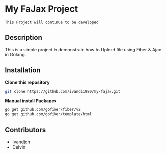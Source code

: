 # My FaJax Project
` This Project will continue to be developed `

## Description
This is a simple project to demonstrate how to Upload file using Fiber & Ajax in Golang.

## Installation

<b>Clone this repository</b>

```bash
git clone https://github.com/ivandi1980/my-fajax.git
```

<b>Manual install Packages</b>

```bash
go get github.com/gofiber/fiber/v2
go get github.com/gofiber/template/html
```

## Contributors
- Ivandjoh
- Delvin